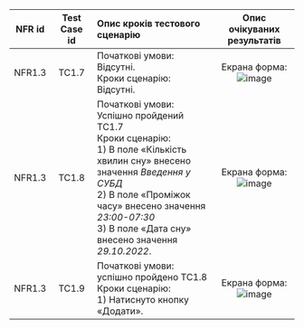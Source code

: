 |NFR id|Test Case id|Опис кроків тестового сценарію|Опис очікуваних результатів|
|:-:|:-:|:-|:-:|
|NFR1.3|TC1.7|Початкові умови: Відсутні. <br> Кроки сценарію: Відсутні.|Екрана форма: <br> ![image](https://user-images.githubusercontent.com/79440042/198899092-4e308c74-5da9-4f7d-9b0d-fd0379edc92b.png)
|NFR1.3|TC1.8|Початкові умови: Успішно пройдений TC1.7 <br> Кроки сценарію: <br> 1) В поле «Кількість хвилин сну» внесено значення *Введення у СУБД* <br> 2) В поле «Проміжок часу» внесено значення *23:00-07:30*<br>  3) В поле «Дата сну» внесено значення *29.10.2022*.|Екрана форма: <br> ![image](https://user-images.githubusercontent.com/79440042/198899111-5ad4d2e4-292b-4ad1-9f62-c5ea24ca98c0.png)
|NFR1.3|TC1.9|Початкові умови: успішно пройдено TC1.8 <br> Кроки сценарію: <br> 1) Натиснуто кнопку «Додати».|Екрана форма: <br> ![image](https://user-images.githubusercontent.com/79440042/198900831-70c9b339-ccf3-41a2-952f-8ffceaa5fd93.png)



